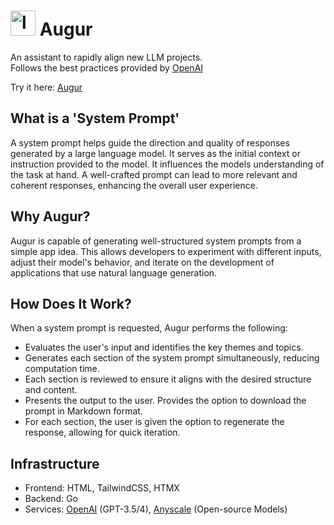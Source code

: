 # <img width="40" alt="logo_augur" src="https://github.com/Ztkent/augur/assets/7357311/b2a433f6-c611-4246-8c32-08517f9f07e7"> Augur

An assistant to rapidly align new LLM projects.  
Follows the best practices provided by [OpenAI](https://platform.openai.com/docs/guides/prompt-engineering/six-strategies-for-getting-better-results) 

Try it here: [Augur](https://augur.ztkent.com)
## What is a 'System Prompt'
A system prompt helps guide the direction and quality of responses generated by a large language model. It serves as the initial context or instruction provided to the model. It influences the models understanding of the task at hand. A well-crafted prompt can lead to more relevant and coherent responses, enhancing the overall user experience.

## Why Augur?
Augur is capable of generating well-structured system prompts from a simple app idea. This allows developers to experiment with different inputs, adjust their model's behavior, and iterate on the development of applications that use natural language generation. 

## How Does It Work?
When a system prompt is requested, Augur performs the following:
- Evaluates the user's input and identifies the key themes and topics.
- Generates each section of the system prompt simultaneously, reducing computation time.
- Each section is reviewed to ensure it aligns with the desired structure and content.
- Presents the output to the user. Provides the option to download the prompt in Markdown format.
- For each section, the user is given the option to regenerate the response, allowing for quick iteration.


## Infrastructure
- Frontend: HTML, TailwindCSS, HTMX
- Backend: Go
- Services: [OpenAI](https://platform.openai.com/docs/overview) (GPT-3.5/4), [Anyscale](https://www.anyscale.com/endpoints) (Open-source Models)

  
    
